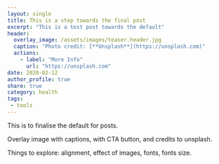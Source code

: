 ```yaml
---
layout: single
title: This is a step towards the final post
excerpt: "This is a test post towards the default"
header:
  overlay_image: /assets/images/teaser.header.jpg
  caption: "Photo credit: [**Unsplash**](https://unsplash.com)"
  actions:
    - label: "More Info"
      url: "https://unsplash.com"
date: 2020-02-12
author_profile: true
share: true 
category: health
tags:
 - tools
---
```


This is to finalise the default for posts.

Overlay image with captions, with CTA button, and credits to unsplash.

Things to explore: alignment, effect of images, fonts, fonts size. 